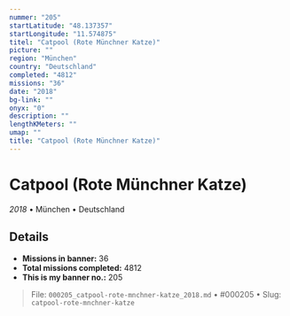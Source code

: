 ```yaml
---
nummer: "205"
startLatitude: "48.137357"
startLongitude: "11.574875"
titel: "Catpool (Rote Münchner Katze)"
picture: ""
region: "München"
country: "Deutschland"
completed: "4812"
missions: "36"
date: "2018"
bg-link: ""
onyx: "0"
description: ""
lengthKMeters: ""
umap: ""
title: "Catpool (Rote Münchner Katze)"
---
```

# Catpool (Rote Münchner Katze)

*2018* • München • Deutschland



## Details

- **Missions in banner:** 36
- **Total missions completed:** 4812
- **This is my banner no.:** 205





> File: `000205_catpool-rote-mnchner-katze_2018.md` • #000205 • Slug: `catpool-rote-mnchner-katze`
